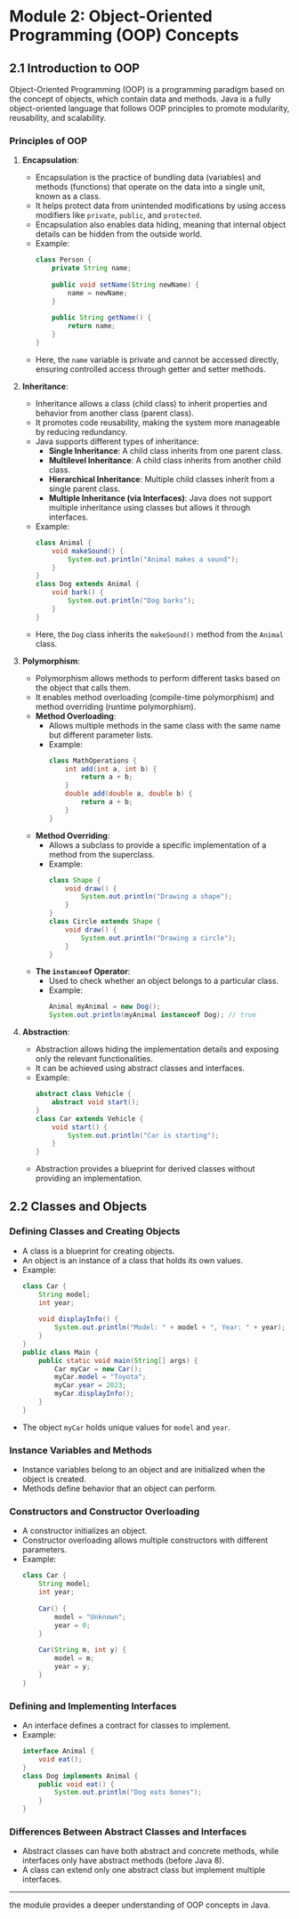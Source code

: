 # Module 2: Object-Oriented Programming (OOP) Concepts

## 2.1 Introduction to OOP

Object-Oriented Programming (OOP) is a programming paradigm based on the concept of objects, which contain data and methods. Java is a fully object-oriented language that follows OOP principles to promote modularity, reusability, and scalability.

### Principles of OOP

1. **Encapsulation**: 
   - Encapsulation is the practice of bundling data (variables) and methods (functions) that operate on the data into a single unit, known as a class.
   - It helps protect data from unintended modifications by using access modifiers like `private`, `public`, and `protected`.
   - Encapsulation also enables data hiding, meaning that internal object details can be hidden from the outside world.
   - Example:
     ```java
     class Person {
         private String name;
         
         public void setName(String newName) {
             name = newName;
         }
         
         public String getName() {
             return name;
         }
     }
     ```
   - Here, the `name` variable is private and cannot be accessed directly, ensuring controlled access through getter and setter methods.

2. **Inheritance**: 
   - Inheritance allows a class (child class) to inherit properties and behavior from another class (parent class).
   - It promotes code reusability, making the system more manageable by reducing redundancy.
   - Java supports different types of inheritance:
     - **Single Inheritance**: A child class inherits from one parent class.
     - **Multilevel Inheritance**: A child class inherits from another child class.
     - **Hierarchical Inheritance**: Multiple child classes inherit from a single parent class.
     - **Multiple Inheritance (via Interfaces)**: Java does not support multiple inheritance using classes but allows it through interfaces.
   - Example:
     ```java
     class Animal {
         void makeSound() {
             System.out.println("Animal makes a sound");
         }
     }
     class Dog extends Animal {
         void bark() {
             System.out.println("Dog barks");
         }
     }
     ```
   - Here, the `Dog` class inherits the `makeSound()` method from the `Animal` class.

3. **Polymorphism**:
   - Polymorphism allows methods to perform different tasks based on the object that calls them.
   - It enables method overloading (compile-time polymorphism) and method overriding (runtime polymorphism).
   - **Method Overloading**:
     - Allows multiple methods in the same class with the same name but different parameter lists.
     - Example:
       ```java
       class MathOperations {
           int add(int a, int b) {
               return a + b;
           }
           double add(double a, double b) {
               return a + b;
           }
       }
       ```
   - **Method Overriding**:
     - Allows a subclass to provide a specific implementation of a method from the superclass.
     - Example:
       ```java
       class Shape {
           void draw() {
               System.out.println("Drawing a shape");
           }
       }
       class Circle extends Shape {
           void draw() {
               System.out.println("Drawing a circle");
           }
       }
       ```
   - **The `instanceof` Operator**:
     - Used to check whether an object belongs to a particular class.
     - Example:
       ```java
       Animal myAnimal = new Dog();
       System.out.println(myAnimal instanceof Dog); // true
       ```

4. **Abstraction**:
   - Abstraction allows hiding the implementation details and exposing only the relevant functionalities.
   - It can be achieved using abstract classes and interfaces.
   - Example:
     ```java
     abstract class Vehicle {
         abstract void start();
     }
     class Car extends Vehicle {
         void start() {
             System.out.println("Car is starting");
         }
     }
     ```
   - Abstraction provides a blueprint for derived classes without providing an implementation.

## 2.2 Classes and Objects

### Defining Classes and Creating Objects
- A class is a blueprint for creating objects.
- An object is an instance of a class that holds its own values.
- Example:
  ```java
  class Car {
      String model;
      int year;
      
      void displayInfo() {
          System.out.println("Model: " + model + ", Year: " + year);
      }
  }
  public class Main {
      public static void main(String[] args) {
          Car myCar = new Car();
          myCar.model = "Toyota";
          myCar.year = 2023;
          myCar.displayInfo();
      }
  }
  ```
- The object `myCar` holds unique values for `model` and `year`.

### Instance Variables and Methods
- Instance variables belong to an object and are initialized when the object is created.
- Methods define behavior that an object can perform.

### Constructors and Constructor Overloading
- A constructor initializes an object.
- Constructor overloading allows multiple constructors with different parameters.
- Example:
  ```java
  class Car {
      String model;
      int year;
      
      Car() {
          model = "Unknown";
          year = 0;
      }
      
      Car(String m, int y) {
          model = m;
          year = y;
      }
  }
  ```

### Defining and Implementing Interfaces
- An interface defines a contract for classes to implement.
- Example:
  ```java
  interface Animal {
      void eat();
  }
  class Dog implements Animal {
      public void eat() {
          System.out.println("Dog eats bones");
      }
  }
  ```

### Differences Between Abstract Classes and Interfaces
- Abstract classes can have both abstract and concrete methods, while interfaces only have abstract methods (before Java 8).
- A class can extend only one abstract class but implement multiple interfaces.

---
the module provides a deeper understanding of OOP concepts in Java.